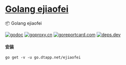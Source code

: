 <h1>
<a href="https://www.dtapp.net/">Golang ejiaofei</a>
</h1>

📦 Golang ejiaofei

[comment]: <> (go)
[![godoc](https://pkg.go.dev/badge/go.dtapp.net/ejiaofei?status.svg)](https://pkg.go.dev/go.dtapp.net/ejiaofei)
[![goproxy.cn](https://goproxy.cn/stats/go.dtapp.net/ejiaofei/badges/download-count.svg)](https://goproxy.cn/stats/go.dtapp.net/ejiaofei)
[![goreportcard.com](https://goreportcard.com/badge/go.dtapp.net/ejiaofei)](https://goreportcard.com/report/go.dtapp.net/ejiaofei)
[![deps.dev](https://img.shields.io/badge/deps-go-red.svg)](https://deps.dev/go/go.dtapp.net%2Fejiaofei)

#### 安装

```shell
go get -v -u go.dtapp.net/ejiaofei
```
